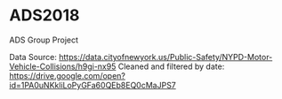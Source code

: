 # ADS2018
ADS Group Project

Data Source: https://data.cityofnewyork.us/Public-Safety/NYPD-Motor-Vehicle-Collisions/h9gi-nx95
Cleaned and filtered by date: https://drive.google.com/open?id=1PA0uNKkliLoPyGFa60QEb8EQ0cMaJPS7
